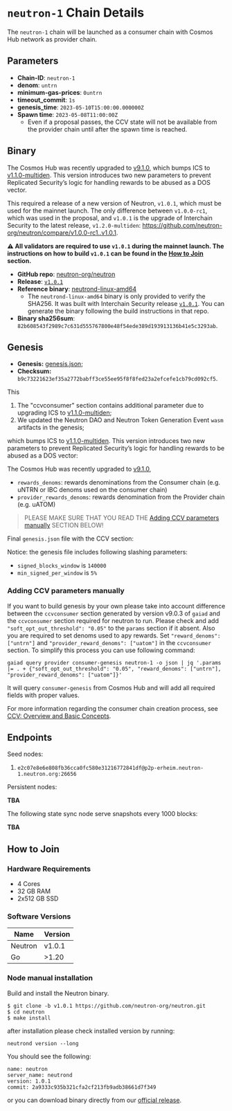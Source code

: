 # `neutron-1` Chain Details

The `neutron-1` chain will be launched as a consumer chain with Cosmos Hub network as provider chain.

## Parameters
  * **Chain-ID**: `neutron-1`
  * **denom**: `untrn`
  * **minimum-gas-prices**: `0untrn`
  * **timeout_commit**: `1s`
  * **genesis_time**: `2023-05-10T15:00:00.000000Z`
  * **Spawn time**: `2023-05-08T11:00:00Z`
    * Even if a proposal passes, the CCV state will not be available from the provider chain until after the spawn time is reached.

## Binary

The Cosmos Hub was recently upgraded to [v9.1.0](https://github.com/cosmos/gaia/releases/tag/v9.1.0), which bumps ICS to [v1.1.0-multiden](https://github.com/cosmos/interchain-security/tree/v1.1.0-multiden). This version introduces two new parameters to prevent Replicated Security’s logic for handling rewards to be abused as a DOS vector.

This required a release of a new version of Neutron, `v1.0.1`, which must be used for the mainnet launch. The only difference between `v1.0.0-rc1`, which was used in the proposal, and `v1.0.1` is the upgrade of Interchain Security to the latest release, `v1.2.0-multiden`: https://github.com/neutron-org/neutron/compare/v1.0.0-rc1..v1.0.1.

**⚠️ All validators are required to use `v1.0.1` during the mainnet launch. The instructions on how to build `v1.0.1` can be found in the [How to Join](#how-to-join) section.**

  * **GitHub repo**: [neutron-org/neutron](https://github.com/neutron-org/neutron.git)
  * **Release**: [`v1.0.1`](https://github.com/neutron-org/neutron/releases/tag/v1.0.1)
  * **Reference binary**: [neutrond-linux-amd64](./neutrond-linux-amd64)
    * The `neutrond-linux-amd64` binary is only provided to verify the SHA256. It was built with Interchain Security release [`v1.0.1`](https://github.com/neutron-org/neutron/releases/tag/v1.0.1). You can generate the binary following the build instructions in that repo.
  * **Binary sha256sum**: `82b608543f2989c7c631d555767800e48f54ede389d193913136b41e5c3293ab`.

## Genesis

 * **Genesis:** [genesis.json](neutron-1-genesis.json);
 * **Checksum:** `b9c73221623ef35a2772babff3ce55ee95f8f8fed23a2efcefe1cb79cd092cf5`.

This 

1. The "ccvconsumer" section contains additional parameter due to upgrading ICS to [v1.1.0-multiden](https://github.com/cosmos/interchain-security/tree/v1.1.0-multiden);
2. We updated the Neutron DAO and Neutron Token Generation Event `wasm` artifacts in the genesis;

which bumps ICS to [v1.1.0-multiden](https://github.com/cosmos/interchain-security/tree/v1.1.0-multiden). This version introduces two new parameters to prevent Replicated Security’s logic for handling rewards to be abused as a DOS vector:

The Cosmos Hub was recently upgraded to [v9.1.0](https://github.com/cosmos/gaia/releases/tag/v9.1.0), 

- `rewards_denoms`: rewards denominations from the Consumer chain (e.g. uNTRN or IBC denoms used on the consumer chain)
- `provider_rewards_denoms`: rewards denomination from the Provider chain (e.g. uATOM)

> PLEASE MAKE SURE THAT YOU READ THE [Adding CCV parameters manually](#adding-ccv-parameters-manually) SECTION BELOW!

Final `genesis.json` file with the CCV section: 

Notice: the genesis file includes following slashing parameters:
* `signed_blocks_window` is `140000`
* `min_signed_per_window` is `5%`

### Adding CCV parameters manually

If you want to build genesis by your own please take into account difference between the `ccvconsumer` section generated by version v9.0.3 of `gaiad` and the `ccvconsumer` section required for neutron to run. Please check and add `"soft_opt_out_threshold": "0.05"` to the `params` section if it absent. Also you are required to set denoms used to apy rewards. Set `"reward_denoms": ["untrn"]` and `"provider_reward_denoms": ["uatom"]` in the `ccvconsumer` section. To simplify this process you can use following command:

`gaiad query provider consumer-genesis neutron-1 -o json | jq '.params |= . + {"soft_opt_out_threshold": "0.05", "reward_denoms": ["untrn"], "provider_reward_denoms": ["uatom"]}' `

It will query `consumer-genesis` from Cosmos Hub and will add all required fields with proper values.

For more information regarding the consumer chain creation process, see [CCV: Overview and Basic Concepts](https://github.com/cosmos/ibc/blob/main/spec/app/ics-028-cross-chain-validation/overview_and_basic_concepts.md).

## Endpoints

Seed nodes:

1. `e2c07e8e6e808fb36cca0fc580e31216772841df@p2p-erheim.neutron-1.neutron.org:26656`

Persistent nodes:

**TBA**

The following state sync node serve snapshots every 1000 blocks:

**TBA**

## How to Join

### Hardware Requirements

* 4 Cores
* 32 GB RAM
* 2x512 GB SSD

### Software Versions

| Name               | Version  |
|--------------------|----------|
| Neutron            | v1.0.1   |
| Go                 | >1.20    |


### Node manual installation

Build and install the Neutron binary. 

```
$ git clone -b v1.0.1 https://github.com/neutron-org/neutron.git
$ cd neutron
$ make install
```

after installation please check installed version by running:

`neutrond version --long`

You should see the following:
```
name: neutron
server_name: neutrond
version: 1.0.1 
commit: 2a9333c935b321cfa2cf213fb9adb38661d7f349
``` 

or you can download binary directly from our [official release](https://github.com/neutron-org/neutron/releases/tag/v1.0.1).
